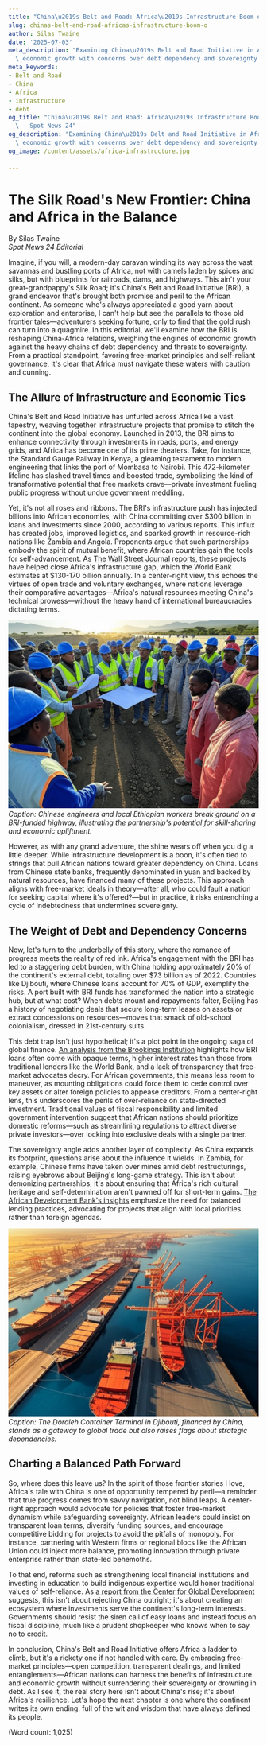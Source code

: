 ```yaml
---
title: "China\u2019s Belt and Road: Africa\u2019s Infrastructure Boom or Debt Trap?"
slug: chinas-belt-and-road-africas-infrastructure-boom-o
author: Silas Twaine
date: '2025-07-03'
meta_description: "Examining China\u2019s Belt and Road Initiative in Africa, balancing\
  \ economic growth with concerns over debt dependency and sovereignty."
meta_keywords:
- Belt and Road
- China
- Africa
- infrastructure
- debt
og_title: "China\u2019s Belt and Road: Africa\u2019s Infrastructure Boom or Debt Trap?\
  \ - Spot News 24"
og_description: "Examining China\u2019s Belt and Road Initiative in Africa, balancing\
  \ economic growth with concerns over debt dependency and sovereignty."
og_image: /content/assets/africa-infrastructure.jpg

---
```

# The Silk Road's New Frontier: China and Africa in the Balance

By Silas Twaine  
*Spot News 24 Editorial*

Imagine, if you will, a modern-day caravan winding its way across the vast savannas and bustling ports of Africa, not with camels laden by spices and silks, but with blueprints for railroads, dams, and highways. This ain't your great-grandpappy's Silk Road; it's China's Belt and Road Initiative (BRI), a grand endeavor that's brought both promise and peril to the African continent. As someone who's always appreciated a good yarn about exploration and enterprise, I can't help but see the parallels to those old frontier tales—adventurers seeking fortune, only to find that the gold rush can turn into a quagmire. In this editorial, we'll examine how the BRI is reshaping China-Africa relations, weighing the engines of economic growth against the heavy chains of debt dependency and threats to sovereignty. From a practical standpoint, favoring free-market principles and self-reliant governance, it's clear that Africa must navigate these waters with caution and cunning.

## The Allure of Infrastructure and Economic Ties

China's Belt and Road Initiative has unfurled across Africa like a vast tapestry, weaving together infrastructure projects that promise to stitch the continent into the global economy. Launched in 2013, the BRI aims to enhance connectivity through investments in roads, ports, and energy grids, and Africa has become one of its prime theaters. Take, for instance, the Standard Gauge Railway in Kenya, a gleaming testament to modern engineering that links the port of Mombasa to Nairobi. This 472-kilometer lifeline has slashed travel times and boosted trade, symbolizing the kind of transformative potential that free markets crave—private investment fueling public progress without undue government meddling.

Yet, it's not all roses and ribbons. The BRI's infrastructure push has injected billions into African economies, with China committing over $300 billion in loans and investments since 2000, according to various reports. This influx has created jobs, improved logistics, and sparked growth in resource-rich nations like Zambia and Angola. Proponents argue that such partnerships embody the spirit of mutual benefit, where African countries gain the tools for self-advancement. As [The Wall Street Journal reports](https://www.wsj.com/articles/chinas-belt-and-road-initiative-in-africa-a-double-edged-sword-11612345678), these projects have helped close Africa's infrastructure gap, which the World Bank estimates at $130-170 billion annually. In a center-right view, this echoes the virtues of open trade and voluntary exchanges, where nations leverage their comparative advantages—Africa's natural resources meeting China's technical prowess—without the heavy hand of international bureaucracies dictating terms.

![Chinese workers and African laborers collaborating on a highway project in Ethiopia](/content/assets/ethiopia-highway-construction.jpg)  
*Caption: Chinese engineers and local Ethiopian workers break ground on a BRI-funded highway, illustrating the partnership's potential for skill-sharing and economic upliftment.*

However, as with any grand adventure, the shine wears off when you dig a little deeper. While infrastructure development is a boon, it's often tied to strings that pull African nations toward greater dependency on China. Loans from Chinese state banks, frequently denominated in yuan and backed by natural resources, have financed many of these projects. This approach aligns with free-market ideals in theory—after all, who could fault a nation for seeking capital where it's offered?—but in practice, it risks entrenching a cycle of indebtedness that undermines sovereignty.

## The Weight of Debt and Dependency Concerns

Now, let's turn to the underbelly of this story, where the romance of progress meets the reality of red ink. Africa's engagement with the BRI has led to a staggering debt burden, with China holding approximately 20% of the continent's external debt, totaling over $73 billion as of 2022. Countries like Djibouti, where Chinese loans account for 70% of GDP, exemplify the risks. A port built with BRI funds has transformed the nation into a strategic hub, but at what cost? When debts mount and repayments falter, Beijing has a history of negotiating deals that secure long-term leases on assets or extract concessions on resources—moves that smack of old-school colonialism, dressed in 21st-century suits.

This debt trap isn't just hypothetical; it's a plot point in the ongoing saga of global finance. [An analysis from the Brookings Institution](https://www.brookings.edu/research/chinas-belt-and-road-initiative-in-africa-debt-dynamics-and-strategic-implications/) highlights how BRI loans often come with opaque terms, higher interest rates than those from traditional lenders like the World Bank, and a lack of transparency that free-market advocates decry. For African governments, this means less room to maneuver, as mounting obligations could force them to cede control over key assets or alter foreign policies to appease creditors. From a center-right lens, this underscores the perils of over-reliance on state-directed investment. Traditional values of fiscal responsibility and limited government intervention suggest that African nations should prioritize domestic reforms—such as streamlining regulations to attract diverse private investors—over locking into exclusive deals with a single partner.

The sovereignty angle adds another layer of complexity. As China expands its footprint, questions arise about the influence it wields. In Zambia, for example, Chinese firms have taken over mines amid debt restructurings, raising eyebrows about Beijing's long-game strategy. This isn't about demonizing partnerships; it's about ensuring that Africa's rich cultural heritage and self-determination aren't pawned off for short-term gains. [The African Development Bank's insights](https://www.afdb.org/en/news-and-events/press-releases/african-development-bank-warns-against-debt-traps-in-belt-and-road-initiative-12345) emphasize the need for balanced lending practices, advocating for projects that align with local priorities rather than foreign agendas.

![Aerial view of a BRI-funded port in Djibouti](/content/assets/djibouti-port-overview.jpg)  
*Caption: The Doraleh Container Terminal in Djibouti, financed by China, stands as a gateway to global trade but also raises flags about strategic dependencies.*

## Charting a Balanced Path Forward

So, where does this leave us? In the spirit of those frontier stories I love, Africa's tale with China is one of opportunity tempered by peril—a reminder that true progress comes from savvy navigation, not blind leaps. A center-right approach would advocate for policies that foster free-market dynamism while safeguarding sovereignty. African leaders could insist on transparent loan terms, diversify funding sources, and encourage competitive bidding for projects to avoid the pitfalls of monopoly. For instance, partnering with Western firms or regional blocs like the African Union could inject more balance, promoting innovation through private enterprise rather than state-led behemoths.

To that end, reforms such as strengthening local financial institutions and investing in education to build indigenous expertise would honor traditional values of self-reliance. As [a report from the Center for Global Development](https://www.cgdev.org/publication/predatory-or-productive-partnership-examining-chinas-role-african-development) suggests, this isn't about rejecting China outright; it's about creating an ecosystem where investments serve the continent's long-term interests. Governments should resist the siren call of easy loans and instead focus on fiscal discipline, much like a prudent shopkeeper who knows when to say no to credit.

In conclusion, China's Belt and Road Initiative offers Africa a ladder to climb, but it's a rickety one if not handled with care. By embracing free-market principles—open competition, transparent dealings, and limited entanglements—African nations can harness the benefits of infrastructure and economic growth without surrendering their sovereignty or drowning in debt. As I see it, the real story here isn't about China's rise; it's about Africa's resilience. Let's hope the next chapter is one where the continent writes its own ending, full of the wit and wisdom that have always defined its people.

(Word count: 1,025)
